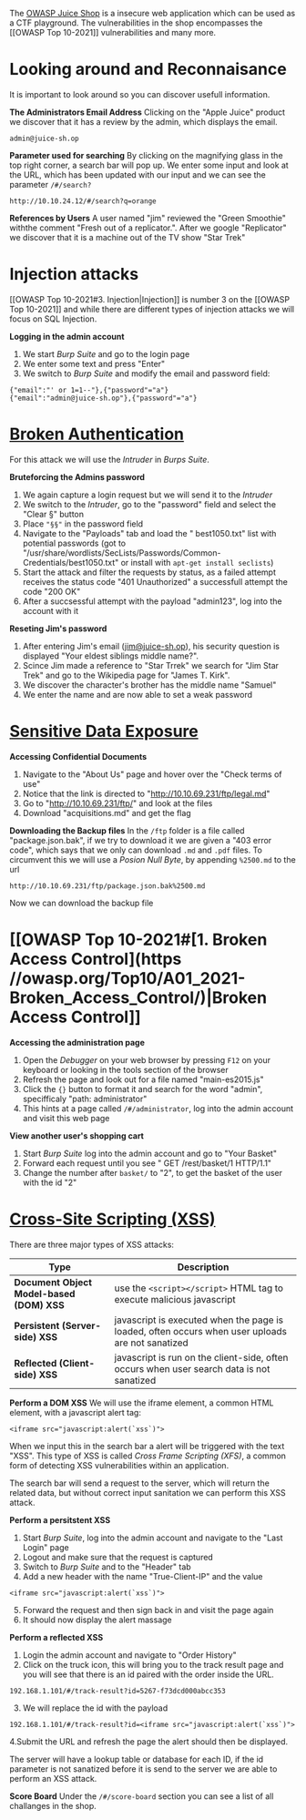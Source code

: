 The [OWASP Juice Shop](https://owasp.org/www-project-juice-shop/#) is a insecure web application which can be used as a CTF playground. The vulnerabilities in the shop encompasses the [[OWASP Top 10-2021]] vulnerabilities and many more.

# Looking around and Reconnaisance
It is important to look around so you can discover usefull information.

**The Administrators Email Address**
Clicking on the "Apple Juice" product we discover that it has a review by the admin, which displays the email. 
```
admin@juice-sh.op
```

**Parameter used for searching**
By clicking on the magnifying glass in the top right corner, a search bar will pop up. We enter some input and look at the URL, which has been updated with our input and we can see the parameter `/#/search?`
```
http://10.10.24.12/#/search?q=orange
```

**References by Users**
A user named "jim" reviewed the "Green Smoothie" withthe comment "Fresh out of a replicator.". After we google "Replicator" we discover that it is a machine out of the TV show "Star Trek" 
# Injection attacks
[[OWASP Top 10-2021#3. Injection|Injection]] is number 3 on the [[OWASP Top 10-2021]] and while there are different types of injection attacks we will focus on SQL Injection.

**Logging in the admin account**
1. We start *Burp Suite* and go to the login page
2. We enter some text and press "Enter"
3. We switch to *Burp Suite* and modify the email and password field:
```
{"email":"' or 1=1--"},{"password"="a"}
{"email":"admin@juice-sh.op"},{"password"="a"}
```

# [Broken Authentication](https://owasp.org/www-project-top-ten/2017/A2_2017-Broken_Authentication.html)
For this attack we will use the *Intruder* in *Burps Suite*.

**Bruteforcing the Admins password**
1. We again capture a login request but we will send it to the *Intruder*
2. We switch to the *Intruder*, go to the "password" field and select the "Clear §" button
3. Place `"§§"` in the password field
4. Navigate to the "Payloads" tab and load the " best1050.txt" list with potential passwords (got to "/usr/share/wordlists/SecLists/Passwords/Common-Credentials/best1050.txt" or install with `apt-get install seclists`)
5. Start the attack and filter the requests by status, as a failed attempt receives the status code "401 Unauthorized" a successfull attempt the code "200 OK"
6. After a succsessful attempt with the payload "admin123", log into the account with it

**Reseting Jim's password**
1. After entering Jim's email (jim@juice-sh.op), his security question is displayed "Your eldest siblings middle name?". 
2. Scince Jim made a reference to "Star Trrek" we search for "Jim Star Trek" and go to the Wikipedia page for "James T. Kirk".
3. We discover the character's brother has the middle name "Samuel"
4. We enter the name and are now able to set a weak password

# [Sensitive Data Exposure](https://owasp.org/www-project-top-ten/OWASP_Top_Ten_2017/Top_10-2017_A3-Sensitive_Data_Exposure) 
**Accessing Confidential Documents**
1. Navigate to the "About Us" page and hover over the "Check terms of use"
2. Notice that the link is directed to "http://10.10.69.231/ftp/legal.md"
3. Go to "http://10.10.69.231/ftp/" and look at the files
4. Download "acquisitions.md" and get the flag

**Downloading the Backup files**
In the `/ftp` folder is a file called "package.json.bak", if we try to download it we are given a "403 error code", which says that we only can download `.md` and `.pdf` files.
To circumvent this we will use a *Posion Null Byte*, by appending `%2500.md` to the url
```
http://10.10.69.231/ftp/package.json.bak%2500.md
```
Now we can download the backup file

# [[OWASP Top 10-2021#[1. Broken Access Control](https //owasp.org/Top10/A01_2021-Broken_Access_Control/)|Broken Access Control]] 
**Accessing the administration page**
1. Open the *Debugger* on your web browser by pressing `F12` on your keyboard or looking in the tools section of the browser
2. Refresh the page and look out for a file named "main-es2015.js"
3. Click the `{}` button to format it and search for the word "admin", specifficaly "path: administrator"
4. This hints at a page called `/#/administrator`, log into the admin account and visit this web page

**View another user's shopping cart**
1. Start *Burp Suite* log into the admin account and go to "Your Basket"
2. Forward each request until you see " GET /rest/basket/1 HTTP/1.1"
3. Change the number after `basket/` to "2", to get the basket of the user with the id "2"

# [Cross-Site Scripting (XSS)](https://owasp.org/www-project-top-ten/OWASP_Top_Ten_2017/Top_10-2017_A7-Cross-Site_Scripting_(XSS)) 
There are three major types of  XSS attacks:

| Type                                      | Description                                                                                      |
| ----------------------------------------- | ------------------------------------------------------------------------------------------------ |
| **Document Object Model-based (DOM) XSS** | use the `<script></script>` HTML tag to execute malicious javascript                             |
| **Persistent (Server-side) XSS**          | javascript is executed when the page is loaded, often occurs when user uploads are not sanatized |
| **Reflected (Client-side) XSS**           | javascript is run on the client-side, often occurs when user search data is not sanatized        |
**Perform a DOM XSS**
We will use the iframe element, a common HTML element, with a javascript alert tag:
```
<iframe src="javascript:alert(`xss`)">
```
When we input this in the search bar a alert will be triggered with the text "XSS".
This type of XSS is called *Cross Frame Scripting (XFS)*, a common form of detecting XSS vulnerabilities within an application.

The search bar will send a request to the server, which will return the related data, but without correct input sanitation we can perform this XSS attack.

**Perform a persitstent XSS**
1. Start *Burp Suite*, log into the admin account and navigate to the "Last Login" page
2. Logout and make sure that the request is captured
3. Switch to *Burp Suite* and to the "Header" tab
4. Add a new header with the name "True-Client-IP" and the value 
```
<iframe src="javascript:alert(`xss`)">
```
5. Forward the request and then sign back in and visit the page again
6. It should now display the alert massage

**Perform a reflected XSS**
1. Login the admin account and navigate to "Order History"
2. Click on the truck icon, this will bring you to the track result page and you will see that there is an id paired with the order inside the URL. 
```
192.168.1.101/#/track-result?id=5267-f73dcd000abcc353
```
3. We will replace the id with the payload 
```
192.168.1.101/#/track-result?id=<iframe src="javascript:alert(`xss`)">
```
4.Submit the URL and refresh the page the alert should then be displayed.

The server will have a lookup table or database for each ID, if the id parameter is not sanatized before it is send to the server we are able to perform an XSS attack.

**Score Board**
Under the `/#/score-board` section you can see a list of all challanges in the shop.